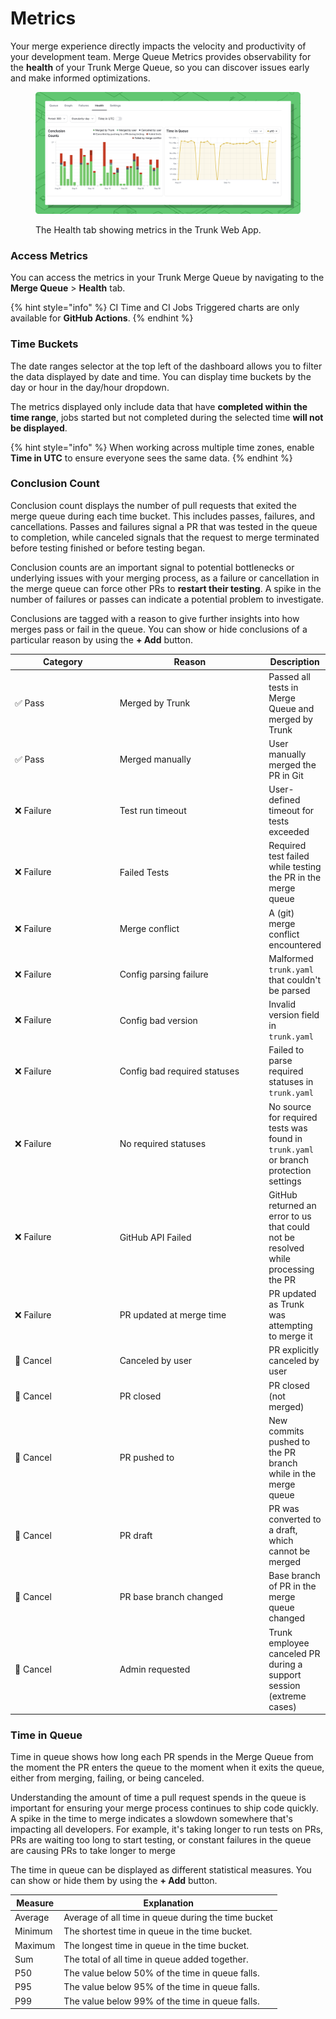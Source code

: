 # Metrics

Your merge experience directly impacts the velocity and productivity of your development team. Merge Queue Metrics provides observability for the **health** of your Trunk Merge Queue, so you can discover issues early and make informed optimizations.

<figure><img src="../../.gitbook/assets/merge-health.png" alt=""><figcaption><p>The Health tab showing metrics in the Trunk Web App.</p></figcaption></figure>

### Access Metrics

You can access the metrics in your Trunk Merge Queue by navigating to the **Merge Queue** > **Health** tab.&#x20;

{% hint style="info" %}
CI Time and CI Jobs Triggered charts are only available for **GitHub Actions**.
{% endhint %}

### Time Buckets

The date ranges selector at the top left of the dashboard allows you to filter the data displayed by date and time. You can display time buckets by the day or hour in the day/hour dropdown.

The metrics displayed only include data that have **completed within the time range**, jobs started but not completed during the selected time **will not be displayed**.&#x20;

{% hint style="info" %}
When working across multiple time zones, enable **Time in UTC** to ensure everyone sees the same data.&#x20;
{% endhint %}

### Conclusion Count

Conclusion count displays the number of pull requests that exited the merge queue during each time bucket. This includes passes, failures, and cancellations. Passes and failures signal a PR that was tested in the queue to completion, while canceled signals that the request to merge terminated before testing finished or before testing began.

Conclusion counts are an important signal to potential bottlenecks or underlying issues with your merging process, as a failure or cancellation in the merge queue can force other PRs to **restart their testing**. A spike in the number of failures or passes can indicate a potential problem to investigate.

Conclusions are tagged with a reason to give further insights into how merges pass or fail in the queue. You can show or hide conclusions of a particular reason by using the **+ Add** button.

<table><thead><tr><th width="167">Category</th><th width="248">Reason</th><th>Description</th></tr></thead><tbody><tr><td>✅ Pass</td><td>Merged by Trunk</td><td>Passed all tests in Merge Queue and merged by Trunk</td></tr><tr><td>✅ Pass</td><td>Merged manually</td><td>User manually merged the PR in Git</td></tr><tr><td>❌ Failure</td><td>Test run timeout</td><td>User-defined timeout for tests exceeded</td></tr><tr><td>❌ Failure</td><td>Failed Tests</td><td>Required test failed while testing the PR in the merge queue</td></tr><tr><td>❌ Failure</td><td>Merge conflict</td><td>A (git) merge conflict encountered</td></tr><tr><td>❌ Failure</td><td>Config parsing failure</td><td>Malformed <code>trunk.yaml</code> that couldn't be parsed</td></tr><tr><td>❌ Failure</td><td>Config bad version</td><td>Invalid version field in <code>trunk.yaml</code></td></tr><tr><td>❌ Failure</td><td>Config bad required statuses</td><td>Failed to parse required statuses in <code>trunk.yaml</code></td></tr><tr><td>❌ Failure</td><td>No required statuses</td><td>No source for required tests was found in <code>trunk.yaml</code> or branch protection settings</td></tr><tr><td>❌ Failure</td><td>GitHub API Failed</td><td>GitHub returned an error to us that could not be resolved while processing the PR</td></tr><tr><td>❌ Failure</td><td>PR updated at merge time</td><td>PR updated as Trunk was attempting to merge it</td></tr><tr><td>🚫 Cancel</td><td>Canceled by user</td><td>PR explicitly canceled by user</td></tr><tr><td>🚫 Cancel</td><td>PR closed</td><td>PR closed (not merged)</td></tr><tr><td>🚫 Cancel</td><td>PR pushed to</td><td>New commits pushed to the PR branch while in the merge queue</td></tr><tr><td>🚫 Cancel</td><td>PR draft</td><td>PR was converted to a draft, which cannot be merged</td></tr><tr><td>🚫 Cancel</td><td>PR base branch changed</td><td>Base branch of PR in the merge queue changed</td></tr><tr><td>🚫 Cancel</td><td>Admin requested</td><td>Trunk employee canceled PR during a support session (extreme cases)</td></tr></tbody></table>

### Time in Queue

Time in queue shows how long each PR spends in the Merge Queue from the moment the PR enters the queue to the moment when it exits the queue, either from merging, failing, or being canceled.&#x20;

Understanding the amount of time a pull request spends in the queue is important for ensuring your merge process continues to ship code quickly. A spike in the time to merge indicates a slowdown somewhere that's impacting all developers. For example, it's taking longer to run tests on PRs, PRs are waiting too long to start testing, or constant failures in the queue are causing PRs to take longer to merge

The time in queue can be displayed as different statistical measures. You can show or hide them by using the **+ Add** button.

| Measure | Explanation                                         |
| ------- | --------------------------------------------------- |
| Average | Average of all time in queue during the time bucket |
| Minimum | The shortest time in queue in the time bucket.      |
| Maximum | The longest time in queue in the time bucket.       |
| Sum     | The total of all time in queue added together.      |
| P50     | The value below 50% of the time in queue falls.     |
| P95     | The value below 95% of the time in queue falls.     |
| P99     | The value below 99% of the time in queue falls.     |

